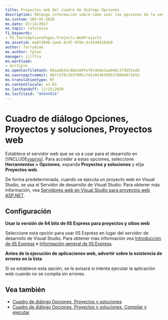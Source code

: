 ```yaml
---
title: Proyectos web del cuadro de diálogo Opciones
description: Obtenga información sobre cómo usar las opciones de la sección Proyectos web para especificar el servidor web que usarán los proyectos web para el desarrollo en Visual Studio.
ms.custom: SEO-VS-2020
ms.date: 07/14/2017
ms.topic: reference
f1_keywords:
- VS.ToolsOptionsPages.Projects.WebProjects
ms.assetid: ea813046-1ae6-4c9f-9784-dc41494101b9
author: TerryGLee
ms.author: tglee
manager: jillfra
ms.workload:
- multiple
ms.openlocfilehash: 60aadb43c40e109fef9c4b9e2aa046c3f0d51edd
ms.sourcegitcommit: 967c2f8c1b3f805cf42c0246389517689d971b53
ms.translationtype: HT
ms.contentlocale: es-ES
ms.lasthandoff: 11/25/2020
ms.locfileid: "96044016"
---
```

# <a name="options-dialog-box-projects-and-solutions-web-projects"></a>Cuadro de diálogo Opciones, Proyectos y soluciones, Proyectos web

Establece el servidor web que se va a usar para el desarrollo en [!INCLUDE[vsprvs](../../code-quality/includes/vsprvs_md.md)]. Para acceder a estas opciones, seleccione **Herramientas > Opciones**, expanda **Proyectos y soluciones** y elija **Proyectos web**.

De forma predeterminada, cuando se ejecuta un proyecto web en Visual Studio, se usa el Servidor de desarrollo de Visual Studio. Para obtener más información, vea [Servidores web en Visual Studio para proyectos web ASP.NET](/previous-versions/aspnet/58wxa9w5\(v\=vs.120\)).

## <a name="settings"></a>Configuración

**Usar la versión de 64 bits de IIS Express para proyectos y sitios web**

Seleccione esta opción para usar IIS Express en lugar del servidor de desarrollo de Visual Studio. Para obtener más información vea [Introducción de IIS Express](https://weblogs.asp.net/scottgu/introducing-iis-express) e [Información general de IIS Express](/iis/extensions/introduction-to-iis-express/iis-express-overview).

**Antes de la ejecución de aplicaciones web, advertir sobre la existencia de errores en la lista**

Si se establece esta opción, se le avisará si intenta ejecutar la aplicación web cuando no se compila sin errores.

## <a name="see-also"></a>Vea también

- [Cuadro de diálogo Opciones, Proyectos y soluciones](projects-and-solutions-options-dialog-box.md)
- [Cuadro de diálogo Opciones, Proyectos y soluciones, Compilar y ejecutar](options-dialog-box-projects-and-solutions-web-projects.md)
